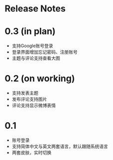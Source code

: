 # Release Notes


# 0.3 (in plan)

* 支持Google账号登录
* 登录界面增加忘记密码、注册账号
* 主题与评论支持查看大图

# 0.2 (on working)

* 支持发表主题
* 发布评论支持图片
* 评论支持显示微博表情 

# 0.1

* 账号登录
* 支持简体中文与英文两套语言，默认跟随系统语言
* 两套皮肤，实时切换